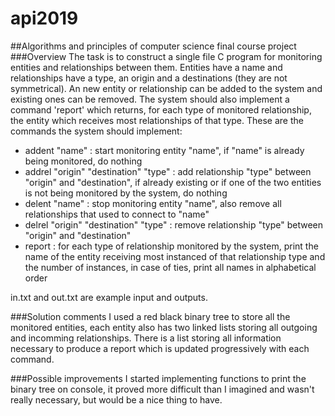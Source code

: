 # api2019
##Algorithms and principles of computer science final course project
###Overview
The task is to construct a single file C program for monitoring entities and relationships between them. Entities have a name and relationships have a type, an origin and a destinations (they are not symmetrical). An new entity or relationship can be added to the system and existing ones can be removed. The system should also implement a command 'report' which returns, for each type of monitored relationship, the entity which receives most relationships of that type.
These are the commands the system should implement:
* addent "name" : start monitoring entity "name", if "name" is already being monitored, do nothing
* addrel "origin" "destination" "type" : add relationship "type" between "origin" and "destination", if already existing or if one of the two entities is not being monitored by the system, do nothing
* delent "name" : stop monitoring entity "name", also remove all relationships that used to connect to "name"
* delrel "origin" "destination" "type" : remove relationship "type" between "origin" and "destination"
* report : for each type of relationship monitored by the system, print the name of the entity receiving most instanced of that relationship type and the number of instances, in case of ties, print all names in alphabetical order

in.txt and out.txt are example input and outputs.

###Solution comments
I used a red black binary tree to store all the monitored entities, each entity also has two linked lists storing all outgoing and incomming relationships. There is a list storing all information necessary to produce a report which is updated progressively with each command.

###Possible improvements
I started implementing functions to print the binary tree on console, it proved more difficult than I imagined and wasn't really necessary, but would be a nice thing to have.

